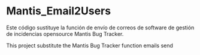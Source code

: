 # Mantis_Email2Users
Este código sustituye la función de envío de correos de software de gestión de incidencias opensource Mantis Bug Tracker. 

This project substitute the Mantis Bug Tracker function emails send
